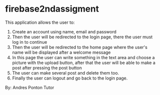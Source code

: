 # firebase2ndassigment

This application allows the user to:
1. Create an account using name, email and password
2. Then the user will be redirected to the login page, there the user must log in to continue
4. Then the user will be redirected to the home page where the user's name will be displayed after a welcome message
5. In this page the user can write something in the text area and choose a picture with the upload button, after that
the user will be able to make a post after pressing the post button
7. The user can make several post and delete them too.
8. Finally the user can logout and go back to the login page.

By: 
Andres Ponton
Tutor
